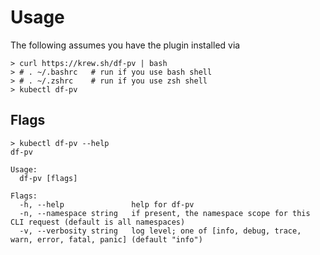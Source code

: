 
# Usage

The following assumes you have the plugin installed via

```shell
> curl https://krew.sh/df-pv | bash
> # . ~/.bashrc   # run if you use bash shell
> # . ~/.zshrc    # run if you use zsh shell
> kubectl df-pv
```

## Flags

```shell
> kubectl df-pv --help
df-pv

Usage:
  df-pv [flags]

Flags:
  -h, --help               help for df-pv
  -n, --namespace string   if present, the namespace scope for this CLI request (default is all namespaces)
  -v, --verbosity string   log level; one of [info, debug, trace, warn, error, fatal, panic] (default "info")
```
